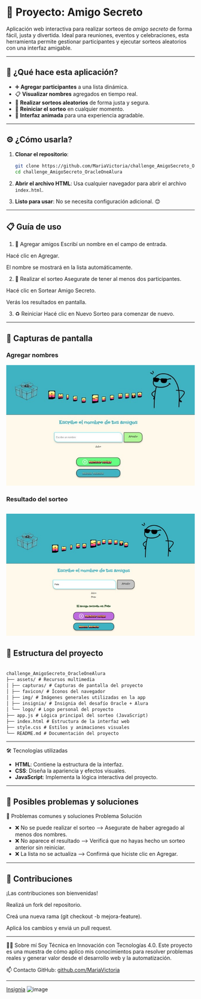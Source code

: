 
# 🎉 Proyecto: Amigo Secreto

Aplicación web interactiva para realizar sorteos de *amigo secreto* de forma fácil, justa y divertida. Ideal para reuniones, eventos y celebraciones, esta herramienta permite gestionar participantes y ejecutar sorteos aleatorios con una interfaz amigable.

---

## 🎯 ¿Qué hace esta aplicación?

- ➕ **Agregar participantes** a una lista dinámica.  
- 📋 **Visualizar nombres** agregados en tiempo real.  
- 🔀 **Realizar sorteos aleatorios** de forma justa y segura.  
- 🔄 **Reiniciar el sorteo** en cualquier momento.  
- 💫 **Interfaz animada** para una experiencia agradable.

---

## ⚙️ ¿Cómo usarla?

1. **Clonar el repositorio**:
   ```bash
   git clone https://github.com/MariaVictoria/challenge_AmigoSecreto_OracleOneAlura.git
   cd challenge_AmigoSecreto_OracleOneAlura

   ```

2. **Abrir el archivo HTML**: 
   Usa cualquier navegador para abrir el archivo `index.html`.

3. **Listo para usar**: No se necesita configuración adicional. 😊

---

## 📋 Guía de uso

1. 👤 Agregar amigos
Escribí un nombre en el campo de entrada.

Hacé clic en Agregar.

El nombre se mostrará en la lista automáticamente.

2. 🎲 Realizar el sorteo
Asegurate de tener al menos dos participantes.

Hacé clic en Sortear Amigo Secreto.

Verás los resultados en pantalla.

3. ♻️ Reiniciar
Hacé clic en Nuevo Sorteo para comenzar de nuevo.



---

## 🌟 Capturas de pantalla

### Agregar nombres
![Agregar Nombres](https://github.com/MariaVictoria/challenge_AmigoSecreto_OracleOneAlura/blob/main/assets/capturas/Captura3.jpg)

### Resultado del sorteo

![Resultado del Sorteo](https://github.com/MariaVictoria/challenge_AmigoSecreto_OracleOneAlura/blob/main/assets/capturas/captura5.jpg)
---

## 📂 Estructura del proyecto

```

challenge_AmigoSecreto_OracleOneAlura
├── assets/ # Recursos multimedia
│ ├── capturas/ # Capturas de pantalla del proyecto
│ ├── favicon/ # Íconos del navegador
│ ├── img/ # Imágenes generales utilizadas en la app
│ ├── insignia/ # Insignia del desafío Oracle + Alura
│ └── logo/ # Logo personal del proyecto
├── app.js # Lógica principal del sorteo (JavaScript)
├── index.html # Estructura de la interfaz web
├── style.css # Estilos y animaciones visuales
└── README.md # Documentación del proyecto

```

---

🛠️ Tecnologías utilizadas

- **HTML**: Contiene la estructura de la interfaz.
- **CSS**: Diseña la apariencia y efectos visuales.
- **JavaScript**: Implementa la lógica interactiva del proyecto.

---

## 🐛 Posibles problemas y soluciones

🐞 Problemas comunes y soluciones
Problema	Solución

* ❌ No se puede realizar el sorteo     -->	Asegurate de haber agregado al menos dos nombres.
* ❌ No aparece el resultado	          -->  Verificá que no hayas hecho un sorteo anterior sin reiniciar.
* ❌ La lista no se actualiza	          --> Confirmá que hiciste clic en Agregar.
---

## 🤝 Contribuciones
¡Las contribuciones son bienvenidas!

Realizá un fork del repositorio.

Creá una nueva rama (git checkout -b mejora-feature).

Aplicá los cambios y enviá un pull request.

---

👩‍💻 Sobre mí
Soy Técnica en Innovación con Tecnologías 4.0. Este proyecto es una muestra de cómo aplico mis conocimientos para resolver problemas reales y generar valor desde el desarrollo web y la automatización.

📫 Contacto
GitHub: [github.com/MariaVictoria](https://github.com/MariaVictoria)

---


[Insignia](https://raw.githubusercontent.com/MariaVictoria/challenge_AmigoSecreto_OracleOneAlura/refs/heads/main/assets/insignia/insignia.webp) <img width="500" height="500" alt="image" src="https://github.com/user-attachments/assets/8d53de4f-9d5d-4fe0-b41e-389682a902c0" />

